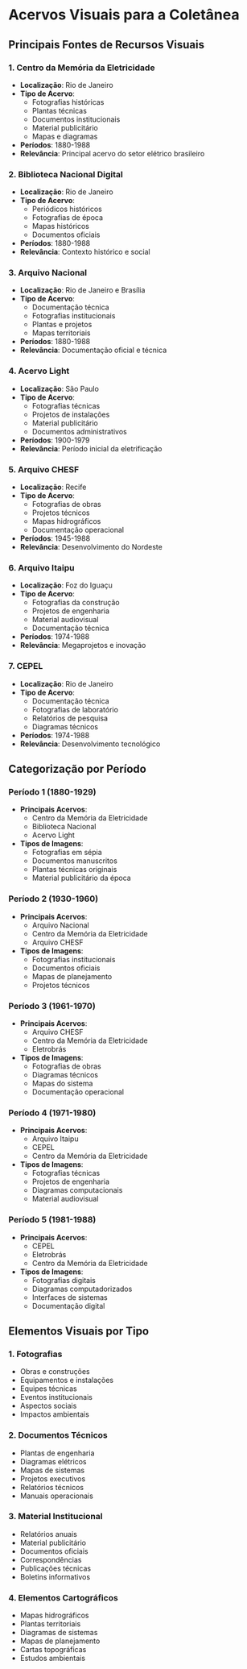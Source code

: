 # Acervos Visuais para a Coletânea

## Principais Fontes de Recursos Visuais

### 1. Centro da Memória da Eletricidade
- **Localização**: Rio de Janeiro
- **Tipo de Acervo**: 
  * Fotografias históricas
  * Plantas técnicas
  * Documentos institucionais
  * Material publicitário
  * Mapas e diagramas
- **Períodos**: 1880-1988
- **Relevância**: Principal acervo do setor elétrico brasileiro

### 2. Biblioteca Nacional Digital
- **Localização**: Rio de Janeiro
- **Tipo de Acervo**:
  * Periódicos históricos
  * Fotografias de época
  * Mapas históricos
  * Documentos oficiais
- **Períodos**: 1880-1988
- **Relevância**: Contexto histórico e social

### 3. Arquivo Nacional
- **Localização**: Rio de Janeiro e Brasília
- **Tipo de Acervo**:
  * Documentação técnica
  * Fotografias institucionais
  * Plantas e projetos
  * Mapas territoriais
- **Períodos**: 1880-1988
- **Relevância**: Documentação oficial e técnica

### 4. Acervo Light
- **Localização**: São Paulo
- **Tipo de Acervo**:
  * Fotografias técnicas
  * Projetos de instalações
  * Material publicitário
  * Documentos administrativos
- **Períodos**: 1900-1979
- **Relevância**: Período inicial da eletrificação

### 5. Arquivo CHESF
- **Localização**: Recife
- **Tipo de Acervo**:
  * Fotografias de obras
  * Projetos técnicos
  * Mapas hidrográficos
  * Documentação operacional
- **Períodos**: 1945-1988
- **Relevância**: Desenvolvimento do Nordeste

### 6. Arquivo Itaipu
- **Localização**: Foz do Iguaçu
- **Tipo de Acervo**:
  * Fotografias da construção
  * Projetos de engenharia
  * Material audiovisual
  * Documentação técnica
- **Períodos**: 1974-1988
- **Relevância**: Megaprojetos e inovação

### 7. CEPEL
- **Localização**: Rio de Janeiro
- **Tipo de Acervo**:
  * Documentação técnica
  * Fotografias de laboratório
  * Relatórios de pesquisa
  * Diagramas técnicos
- **Períodos**: 1974-1988
- **Relevância**: Desenvolvimento tecnológico

## Categorização por Período

### Período 1 (1880-1929)
- **Principais Acervos**: 
  * Centro da Memória da Eletricidade
  * Biblioteca Nacional
  * Acervo Light
- **Tipos de Imagens**:
  * Fotografias em sépia
  * Documentos manuscritos
  * Plantas técnicas originais
  * Material publicitário da época

### Período 2 (1930-1960)
- **Principais Acervos**:
  * Arquivo Nacional
  * Centro da Memória da Eletricidade
  * Arquivo CHESF
- **Tipos de Imagens**:
  * Fotografias institucionais
  * Documentos oficiais
  * Mapas de planejamento
  * Projetos técnicos

### Período 3 (1961-1970)
- **Principais Acervos**:
  * Arquivo CHESF
  * Centro da Memória da Eletricidade
  * Eletrobrás
- **Tipos de Imagens**:
  * Fotografias de obras
  * Diagramas técnicos
  * Mapas do sistema
  * Documentação operacional

### Período 4 (1971-1980)
- **Principais Acervos**:
  * Arquivo Itaipu
  * CEPEL
  * Centro da Memória da Eletricidade
- **Tipos de Imagens**:
  * Fotografias técnicas
  * Projetos de engenharia
  * Diagramas computacionais
  * Material audiovisual

### Período 5 (1981-1988)
- **Principais Acervos**:
  * CEPEL
  * Eletrobrás
  * Centro da Memória da Eletricidade
- **Tipos de Imagens**:
  * Fotografias digitais
  * Diagramas computadorizados
  * Interfaces de sistemas
  * Documentação digital

## Elementos Visuais por Tipo

### 1. Fotografias
- Obras e construções
- Equipamentos e instalações
- Equipes técnicas
- Eventos institucionais
- Aspectos sociais
- Impactos ambientais

### 2. Documentos Técnicos
- Plantas de engenharia
- Diagramas elétricos
- Mapas de sistemas
- Projetos executivos
- Relatórios técnicos
- Manuais operacionais

### 3. Material Institucional
- Relatórios anuais
- Material publicitário
- Documentos oficiais
- Correspondências
- Publicações técnicas
- Boletins informativos

### 4. Elementos Cartográficos
- Mapas hidrográficos
- Plantas territoriais
- Diagramas de sistemas
- Mapas de planejamento
- Cartas topográficas
- Estudos ambientais 